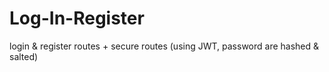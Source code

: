 # Log-In-Register
login &amp; register routes + secure routes (using JWT, password are hashed &amp; salted)
